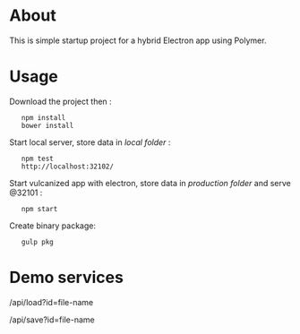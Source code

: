 # About

This is simple startup project for a hybrid Electron app using Polymer.

# Usage

Download the project then :

```
   npm install
   bower install
```


Start local server, store data in *local folder* :
```
   npm test
   http://localhost:32102/
```

Start vulcanized app with electron, store data in *production folder* and serve @32101 :
```
   npm start
```

Create binary package:

```
   gulp pkg
```
# Demo services

/api/load?id=file-name

/api/save?id=file-name
